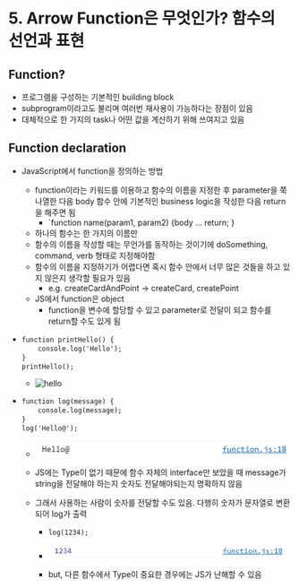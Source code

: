 # 5. Arrow Function은 무엇인가? 함수의 선언과 표현

[자바스크립트 기초 강의 5]: https://www.youtube.com/watch?v=e_lU39U-5bQ&amp;list=PLv2d7VI9OotTVOL4QmPfvJWPJvkmv6h-2&amp;index=5



## Function?

- 프로그램을 구성하는 기본적인 building block
- subprogram이라고도 불리며 여러번 재사용이 가능하다는 장점이 있음
- 대체적으로 한 가지의 task나 어떤 값을 계산하기 위해 쓰여지고 있음



## Function declaration

- JavaScript에서 function을 정의하는 방법

  - function이라는 키워드를 이용하고 함수의 이름을 지정한 후 parameter을 쭉 나열한 다음 body 함수 안에 기본적인 business logic을 작성한 다음 return을 해주면 됨
    - `function name(param1, param2) {body ... return; }
  - 하나의 함수는 한 가지의 이름만
  - 함수의 이름을 작성할 때는 무언가를 동작하는 것이기에 doSomething, command, verb 형태로 지정해야함
  - 함수의 이름을 지정하기가 어렵다면 혹시 함수 안에서 너무 많은 것들을 하고 있지 않은지 생각할 필요가 있음
    - e.g. createCardAndPoint -> createCard, createPoint
  - JS에서 function은 object
    - function을 변수에 할당할 수 있고 parameter로 전달이 되고 함수를 return할 수도 있게 됨

- ```
  function printHello() {
      console.log('Hello');
  }
  printHello();
  ```

  - ![hello](md-images/hello.PNG)

- ```
  function log(message) {
      console.log(message);
  }
  log('Hello@');
  ```

  - ![hello2](md-images/hello2.PNG)

  - JS에는 Type이 없기 때문에 함수 자체의 interface만 보았을 때 message가 string을 전달해야 하는지 숫자도 전달해야되는지 명확하지 않음

  - 그래서 사용하는 사람이 숫자를 전달할 수도 있음. 다행히 숫자가 문자열로 변환되어 log가 출력

    - ```
      log(1234);
      ```

    - ![1234](md-images/1234.PNG)

    - but, 다른 함수에서 Type이 중요한 경우에는 JS가 난해할 수 있음

 
